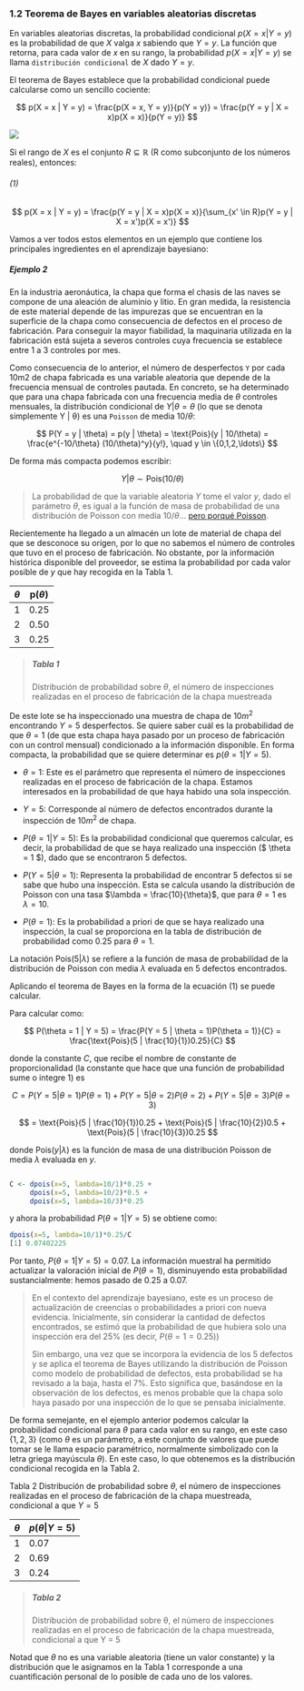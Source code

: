 ### 1.2 Teorema de Bayes en variables aleatorias discretas

En variables aleatorias discretas, la probabilidad condicional $p(X = x | Y = y)$ es la probabilidad de que $X$ valga $x$ sabiendo que $Y = y$. La función que retorna, para cada valor de $x$ en su rango, la probabilidad $p(X = x | Y = y)$ se llama `distribución condicional` de $X$ dado $Y = y$.

El teorema de Bayes establece que la probabilidad condicional puede calcularse como un sencillo cociente:

$$
p(X = x | Y = y) = \frac{p(X = x, Y = y)}{p(Y = y)} = \frac{p(Y = y | X = x)p(X = x)}{p(Y = y)}
$$

![](.../img/1.png)

Si el rango de $X$ es el conjunto $R \subseteq \mathbb{R}$ (R como subconjunto de los números reales), entonces:

###### (1)

$$
p(X = x | Y = y) = \frac{p(Y = y | X = x)p(X = x)}{\sum_{x' \in R}p(Y = y | X = x')p(X = x')}
$$


Vamos a ver todos estos elementos en un ejemplo que contiene los principales ingredientes en el aprendizaje bayesiano:


##### Ejemplo 2

En la industria aeronáutica, la chapa que forma el chasis de las naves se compone de una aleación de aluminio y litio. En gran medida, la resistencia de este material depende de las impurezas que se encuentran en la superficie de la chapa como consecuencia de defectos en el proceso de fabricación. Para conseguir la mayor fiabilidad, la maquinaria utilizada en la fabricación está sujeta a severos controles cuya frecuencia se establece entre 1 a 3 controles por mes.


Como consecuencia de lo anterior, el número de desperfectos `Y` por cada 10m2 de chapa fabricada es una variable aleatoria que depende de la frecuencia mensual de controles pautada. En concreto, se ha determinado que para una chapa fabricada con una frecuencia media de $\theta$ controles mensuales, la distribución condicional de $Y | \theta = \theta$ (lo que se denota simplemente Y | θ) es una `Poisson` de media $10/\theta$:


$$
P(Y = y | \theta) = p(y | \theta) = \text{Pois}(y | 10/\theta) = \frac{e^{-10/\theta} (10/\theta)^y}{y!}, \quad y \in \{0,1,2,\ldots\}
$$

De forma más compacta podemos escribir:

$$
Y | \theta \sim \text{Pois}(10/\theta)
$$

> La probabilidad de que la variable aleatoria $Y$ tome el valor $y$, dado el parámetro $\theta$, es igual a la función de masa de probabilidad de una distribución de Poisson con media $10/\theta$... [pero porqué Poisson](03_Poisson.md).


Recientemente ha llegado a un almacén un lote de material de chapa del que se desconoce su origen, por lo que no sabemos el número de controles que tuvo en el proceso de fabricación. No obstante, por la información histórica disponible del proveedor, se estima la probabilidad por cada valor posible de $y$ que hay recogida en la Tabla 1.


| $\theta$ | p($\theta$) |
|------------|--------------|
| 1          | 0.25         |
| 2          | 0.50         |
| 3          | 0.25         |

> 
> ##### Tabla 1 
> Distribución de probabilidad sobre $\theta$, el número de inspecciones realizadas en el proceso de fabricación de la chapa muestreada

De este lote se ha inspeccionado una muestra de chapa de $10 m^2$ encontrando $Y = 5$ desperfectos. Se quiere saber cuál es la probabilidad de que $\theta = 1$ (de que esta chapa haya pasado por un proceso de fabricación con un control mensual) condicionado a la información disponible. En forma compacta, la probabilidad que se quiere determinar es $p(\theta = 1 | Y = 5)$.

- $\theta = 1$: Este es el parámetro que representa el número de inspecciones realizadas en el proceso de fabricación de la chapa. Estamos interesados en la probabilidad de que haya habido una sola inspección.

- $Y = 5$: Corresponde al número de defectos encontrados durante la inspección de $10 m^2$ de chapa.

- $P(\theta = 1 | Y = 5)$: Es la probabilidad condicional que queremos calcular, es decir, la probabilidad de que se haya realizado una inspección ($ \theta = 1 $), dado que se encontraron 5 defectos.

- $P(Y = 5 | \theta = 1)$: Representa la probabilidad de encontrar 5 defectos si se sabe que hubo una inspección. Esta se calcula usando la distribución de Poisson con una tasa $\lambda = \frac{10}{\theta}$, que para $\theta = 1$ es $\lambda = 10$.

- $P(\theta = 1)$: Es la probabilidad a priori de que se haya realizado una inspección, la cual se proporciona en la tabla de distribución de probabilidad como 0.25 para $\theta = 1$.


La notación $\text{Pois}(5 | \lambda)$ se refiere a la función de masa de probabilidad de la distribución de Poisson con media $\lambda$ evaluada en 5 defectos encontrados.


Aplicando el teorema de Bayes en la forma de la ecuación (1) se puede calcular.



Para calcular como:

$$
P(\theta = 1 | Y = 5) = \frac{P(Y = 5 | \theta = 1)P(\theta = 1)}{C} = \frac{\text{Pois}(5 | \frac{10}{1})0.25}{C}
$$

donde la constante $C$, que recibe el nombre de constante de proporcionalidad (la constante que hace que una función de probabilidad sume o integre 1) es

$$
C = P(Y = 5 | \theta = 1)P(\theta = 1) + P(Y = 5 | \theta = 2)P(\theta = 2) + P(Y = 5 | \theta = 3)P(\theta = 3)
$$

$$
= \text{Pois}(5 | \frac{10}{1})0.25 + \text{Pois}(5 | \frac{10}{2})0.5 + \text{Pois}(5 | \frac{10}{3})0.25
$$

donde $\text{Pois}(y | \lambda)$ es la función de masa de una distribución Poisson de media $\lambda$ evaluada en $y$.


```r

C <- dpois(x=5, lambda=10/1)*0.25 + 
     dpois(x=5, lambda=10/2)*0.5 + 
     dpois(x=5, lambda=10/3)*0.25

```

y ahora la probabilidad $P(\theta = 1 | Y = 5)$ se obtiene como:

```r
dpois(x=5, lambda=10/1)*0.25/C
[1] 0.07402225
```

Por tanto, $P(\theta = 1 | Y = 5)  = 0.07$. La información muestral ha permitido actualizar la valoración inicial de $P(θ = 1)$, disminuyendo esta probabilidad sustancialmente: hemos pasado de $0.25$ a $0.07$.

>En el contexto del aprendizaje bayesiano, este es un proceso de actualización de creencias o probabilidades a priori con nueva evidencia. Inicialmente, sin considerar la cantidad de defectos encontrados, se estimó que la probabilidad de que hubiera solo una inspección era del 25% (es decir, $P(\theta = 1 = 0.25))$
>
>Sin embargo, una vez que se incorpora la evidencia de los 5 defectos y se aplica el teorema de Bayes utilizando la distribución de Poisson como modelo de probabilidad de defectos, esta probabilidad se ha revisado a la baja, hasta el 7%. Esto significa que, basándose en la observación de los defectos, es menos probable que la chapa solo haya pasado por una inspección de lo que se pensaba inicialmente.



De forma semejante, en el ejemplo anterior podemos calcular la probabilidad condicional para $\theta$ para cada valor en su rango, en este caso $\{1,2,3\}$ (como $\theta$ es un parámetro, a este conjunto de valores que puede tomar se le llama espacio paramétrico, normalmente simbolizado con la letra griega mayúscula $\theta$). En este caso, lo que obtenemos es la distribución condicional recogida en la Tabla 2.

Tabla 2 Distribución de probabilidad sobre $\theta$, el número de inspecciones realizadas en el proceso de fabricación de la chapa muestreada, condicional a que $Y = 5$


| $\theta$   | $p(\theta \| Y = 5)$ |
|--------------|-----------------------|
| 1            | 0.07                  |
| 2            | 0.69                  |
| 3            | 0.24                  |

> ##### Tabla 2
> Distribución de probabilidad sobre θ, el número de inspecciones realizadas en el proceso de fabricación de la chapa muestreada, condicional a que Y = 5
> 

Notad que $\theta$ no es una variable aleatoria (tiene un valor constante) y la distribución que le asignamos en la Tabla 1 corresponde a una cuantificación personal de lo posible de cada uno de los valores.
